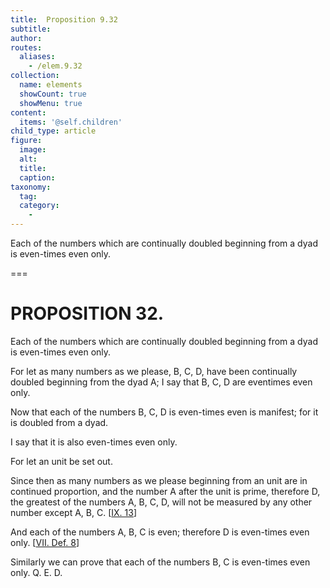 ```yaml
---
title:  Proposition 9.32
subtitle: 
author:
routes:
  aliases:
    - /elem.9.32
collection:
  name: elements
  showCount: true
  showMenu: true
content:
  items: '@self.children'
child_type: article
figure:
  image:
  alt:
  title:
  caption:
taxonomy:
  tag:
  category:
    - 
---
```


<p>
       <hi rend="ital">Each of the numbers which are continually doubled beginning from a dyad is even-times even only.</hi>
      </p>

===

<h1>PROPOSITION 32.</h1>
<p>
       <span class="ital">Each of the numbers which are continually doubled beginning from a dyad is even-times even only.</span>
      </p>

<p>For let as many numbers as we please, <span class="ital">B</span>, <span class="ital">C</span>, <span class="ital">D</span>, have been continually doubled beginning from the dyad <span class="ital">A</span>; I say that <span class="ital">B</span>, <span class="ital">C</span>, <span class="ital">D</span> are eventimes even only. 
      </p>

<p>Now that each of the numbers <span class="ital">B</span>, <span class="ital">C</span>, <span class="ital">D</span> is even-times even is manifest; for it is doubled from a dyad. </p>

<p>I say that it is also even-times even only. </p>

<p>For let an unit be set out. </p>

<p>Since then as many numbers as we please beginning from an unit are in continued proportion, and the number <span class="ital">A</span> after the unit is prime, therefore <span class="ital">D</span>, the greatest of the numbers <span class="ital">A</span>, <span class="ital">B</span>, <span class="ital">C</span>, <span class="ital">D</span>, will not be measured by any other number except <span class="ital">A</span>, <span class="ital">B</span>, <span class="ital">C</span>. [<a href="/elem.9.13">IX. 13</a>] </p>

<p>And each of the numbers <span class="ital">A</span>, <span class="ital">B</span>, <span class="ital">C</span> is even; therefore <span class="ital">D</span> is even-times even only. [<a href="/elem.7.def.8">VII. Def. 8</a>] </p>

<p>Similarly we can prove that each of the numbers <span class="ital">B</span>, <span class="ital">C</span> is even-times even only. Q. E. D.<pb n="419"/></p>
